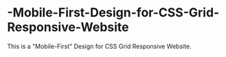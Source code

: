 # -Mobile-First-Design-for-CSS-Grid-Responsive-Website
This is a "Mobile-First" Design for CSS Grid Responsive Website.

